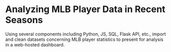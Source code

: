 # Analyzing MLB Player Data in Recent Seasons

Using several components including Python, JS, SQL, Flask API, etc., import and clean datasets concerning MLB player statistics to present for analysis in a web-hosted dashboard.

